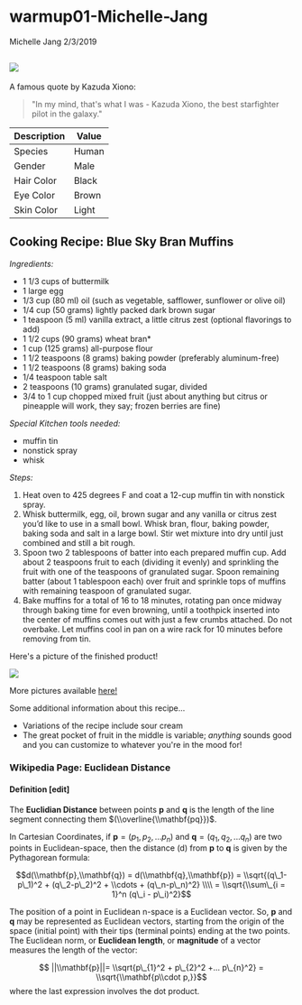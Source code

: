 warmup01-Michelle-Jang
================
Michelle Jang
2/3/2019

![](Images/pic.jpg)
-------------------

A famous quote by Kazuda Xiono:

> "In my mind, that's what I was - Kazuda Xiono, the best starfighter pilot in the galaxy."

| Description | Value |
|-------------|-------|
| Species     | Human |
| Gender      | Male  |
| Hair Color  | Black |
| Eye Color   | Brown |
| Skin Color  | Light |

Cooking Recipe: **Blue Sky Bran Muffins**
-----------------------------------------

*Ingredients:*

-   1 1/3 cups of buttermilk
-   1 large egg
-   1/3 cup (80 ml) oil (such as vegetable, safflower, sunflower or olive oil)
-   1/4 cup (50 grams) lightly packed dark brown sugar
-   1 teaspoon (5 ml) vanilla extract, a little citrus zest (optional flavorings to add)
-   1 1/2 cups (90 grams) wheat bran\*
-   1 cup (125 grams) all-purpose flour
-   1 1/2 teaspoons (8 grams) baking powder (preferably aluminum-free)
-   1 1/2 teaspoons (8 grams) baking soda
-   1/4 teaspoon table salt
-   2 teaspoons (10 grams) granulated sugar, divided
-   3/4 to 1 cup chopped mixed fruit (just about anything but citrus or pineapple will work, they say; frozen berries are fine)

*Special Kitchen tools needed:*

-   muffin tin
-   nonstick spray
-   whisk

*Steps:*

1.  Heat oven to 425 degrees F and coat a 12-cup muffin tin with nonstick spray.
2.  Whisk buttermilk, egg, oil, brown sugar and any vanilla or citrus zest you’d like to use in a small bowl. Whisk bran, flour, baking powder, baking soda and salt in a large bowl. Stir wet mixture into dry until just combined and still a bit rough.
3.  Spoon two 2 tablespoons of batter into each prepared muffin cup. Add about 2 teaspoons fruit to each (dividing it evenly) and sprinkling the fruit with one of the teaspoons of granulated sugar. Spoon remaining batter (about 1 tablespoon each) over fruit and sprinkle tops of muffins with remaining teaspoon of granulated sugar.
4.  Bake muffins for a total of 16 to 18 minutes, rotating pan once midway through baking time for even browning, until a toothpick inserted into the center of muffins comes out with just a few crumbs attached. Do not overbake. Let muffins cool in pan on a wire rack for 10 minutes before removing from tin.

Here's a picture of the finished product!

![](Images/muffin.jpg)

More pictures available [here!](https://smittenkitchen.com/2014/05/blue-sky-bran-muffins/)

Some additional information about this recipe...

-   Variations of the recipe include sour cream
-   The great pocket of fruit in the middle is variable; *anything* sounds good and you can customize to whatever you're in the mood for!

### Wikipedia Page: Euclidean Distance

#### **Definition** \[edit\]

The **Euclidian Distance** between points **p** and **q** is the length of the line segment connecting them $(\\overline{\\mathbf{pq}})$.

In Cartesian Coordinates, if **p** = (*p*<sub>1</sub>, *p*<sub>2</sub>, ...*p*<sub>*n*</sub>) and **q** = (*q*<sub>1</sub>, *q*<sub>2</sub>, ...*q*<sub>*n*</sub>) are two points in Euclidean-space, then the distance (d) from **p** to **q** is given by the Pythagorean formula:

$$d(\\mathbf{p},\\mathbf{q}) = d(\\mathbf{q},\\mathbf{p}) = \\sqrt{(q\_1-p\_1)^2 + (q\_2-p\_2)^2 + \\cdots + (q\_n-p\_n)^2} \\\\ = \\sqrt{\\sum\_{i = 1}^n (q\_i - p\_i)^2}$$

The position of a point in Euclidean n-space is a Euclidean vector. So, **p** and **q** may be represented as Euclidean vectors, starting from the origin of the space (initial point) with their tips (terminal points) ending at the two points. The Euclidean norm, or **Euclidean length**, or **magnitude** of a vector measures the length of the vector:

$$ ||\\mathbf{p}||= \\sqrt{p\_{1}^2 +  p\_{2}^2 +... p\_{n}^2} = \\sqrt{\\mathbf{p\\cdot p,}}$$
 where the last expression involves the dot product.
